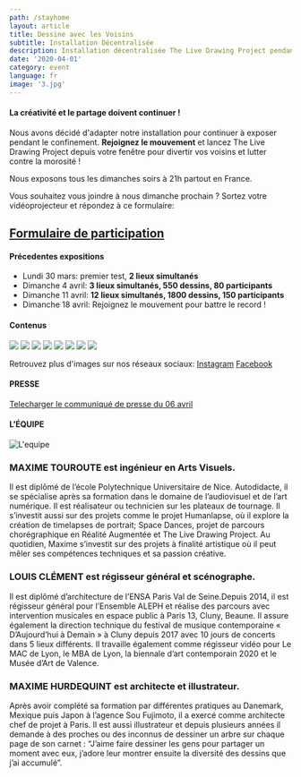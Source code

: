 ```yaml
---
path: /stayhome
layout: article
title: Dessine avec les Voisins
subtitle: Installation Décentralisée
description: Installation décentralisée The Live Drawing Project pendant le confinement 2020
date: '2020-04-01'
category: event
language: fr
image: '3.jpg'
---
```


#### La créativité et le partage doivent continuer !

Nous avons décidé d'adapter notre installation pour continuer à exposer pendant le confinement. **Rejoignez le mouvement** et lancez The Live Drawing Project depuis votre fenêtre pour divertir vos voisins et lutter contre la morosité !

Nous exposons tous les dimanches soirs à 21h partout en France.

Vous souhaitez vous joindre à nous dimanche prochain ? Sortez votre vidéoprojecteur et répondez à ce formulaire:

## [Formulaire de participation](https://framaforms.org/stayhome-and-staycreative-1585829622)

#### Précedentes expositions

- Lundi 30 mars: premier test, **2 lieux simultanés**
- Dimanche 4 avril: **3 lieux simultanés, 550 dessins, 80 participants**
- Dimanche 11 avril: **12 lieux simultanés, 1800 dessins, 150 participants**
- Dimanche 18 avril: Rejoignez le mouvement pour battre le record !

#### Contenus

<photo-grid>
<img src="1.jpg"/>
<img src="2020_6_webw.jpg"/>
<img src="4.jpg"/>
<img src="2020_1_webw.jpg"/>
<img src="2020_2_webw.jpg"/>
<img src="2020_4_webw.jpg"/>
<img src="map.jpg">
<img src="3.jpg"/>
</photo-grid>

Retrouvez plus d'images sur nos réseaux sociaux: [Instagram](https://instagram.com/livedrawingproject) [Facebook](https://facebook.com/TheLiveDrawingProject)

#### PRESSE

[Telecharger le communiqué de presse du 06 avril](comPresse6avril2020.pdf)

#### L’ÉQUIPE

![L'equipe](bio.jpg)

### MAXIME TOUROUTE est ingénieur en Arts Visuels.

Il est diplômé de l’école Polytechnique Universitaire de Nice. Autodidacte, il se spécialise après sa formation dans le domaine de l’audiovisuel et de l’art numérique. Il est réalisateur ou technicien sur les plateaux de tournage. Il s’investit aussi sur des projets comme le projet Humanlapse, où il explore la création de timelapses de portrait; Space Dances, projet de parcours chorégraphique en Réalité Augmentée et The Live Drawing Project. Au quotidien, Maxime s’investit sur des projets à finalité artistique où il peut mêler ses compétences techniques et sa passion créative.

### LOUIS CLÉMENT est régisseur général et scénographe.

Il est diplômé d’architecture de l’ENSA Paris Val de Seine.Depuis 2014, il est régisseur général pour l’Ensemble ALEPH et réalise des parcours avec intervention musicales en espace public à Paris 13, Cluny, Beaune. Il assure également la direction technique du festival de musique contemporaine « D’Aujourd’hui à Demain » à Cluny depuis 2017 avec 10 jours de concerts dans 5 lieux différents. Il travaille également comme régisseur vidéo pour Le MAC de Lyon, le MBA de Lyon, la biennale d’art contemporain 2020 et le Musée d’Art de Valence.

### MAXIME HURDEQUINT est architecte et illustrateur.

Après avoir complété sa formation par différentes pratiques au Danemark, Mexique puis Japon à l’agence Sou Fujimoto, il a exercé comme architecte chef de projet à Paris. Il est aussi illustrateur et depuis plusieurs années il demande à des proches ou des inconnus de
dessiner un arbre sur chaque page de son carnet : “J’aime faire dessiner les gens pour partager un moment avec eux, j’adore leur montrer ensuite la diversité des dessins que j’ai accumulé”.
